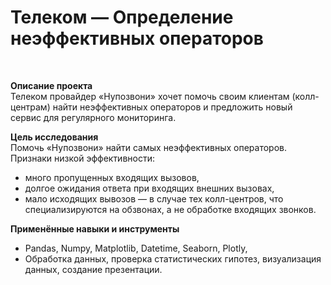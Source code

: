 # Телеком — Определение неэффективных операторов
<br>

**Описание проекта**<br>
Телеком провайдер «Нупозвони» хочет помочь своим клиентам (колл-центрам) найти неэффективных операторов и предложить новый сервис для регулярного мониторинга.<br>

**Цель исследования**<br> 
Помочь «Нупозвони» найти самых неэффективных операторов.<br>
Признаки низкой эффективности:
  - много пропущенных входящих вызовов,
  - долгое ожидания ответа при входящих внешних вызовах,
  - мало исходящих вывозов — в случае тех колл-центров, что специализируются на обзвонах, а не обработке входящих звонков.<br>

**Применённые навыки и инструменты**<br>
 - Pandas, Numpy, Matplotlib, Datetime, Seaborn, Plotly,
 - Обработка данных, проверка статистических гипотез, визуализация данных, создание презентации.
